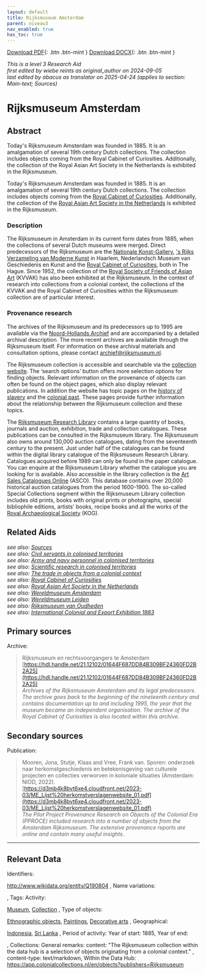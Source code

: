 ```yaml
---
layout: default
title: Rijksmuseum Amsterdam
parent: niveau3
nav_enabled: true
has_toc: true
--- 
```



[Download PDF](https://raw.githubusercontent.com/colonial-heritage/research-guides-dev/refs/heads/main/EXPORTS/PDF/niveau3/English/RijksmuseumAmsterdam.pdf){: .btn .btn-mint }     [Download DOCX](https://raw.githubusercontent.com/colonial-heritage/research-guides-dev/refs/heads/main/EXPORTS/DOCX/niveau3/English/RijksmuseumAmsterdam.docx){: .btn .btn-mint }

_This is a level 3 Research Aid_  
_first edited by wiebe reints as original_author on 2024-09-05_  
_last edited by abacus as translator on 2025-04-24
        (applies to section: Main-text; Sources)_


# Rijksmuseum Amsterdam


## Abstract

Today's Rijksmuseum Amsterdam was founded in 1885. It is an amalgamation of several 19th century Dutch collections. The collection includes objects coming from the Royal Cabinet of Curiosities. Additionally, the collection of the Royal Asian Art Society in the Netherlands is exhibited in the Rijksmuseum.

Today's Rijksmuseum Amsterdam was founded in 1885. It is an amalgamation of several 19th century Dutch collections. The collection includes objects coming from the [Royal Cabinet of Curiosities](https://app.colonialcollections.nl/en/research-guide/https%3A%2F%2Fn2t%252Enet%2Fark%3A%2F27023%2Fcc7609accb9857dc8ca777ff1d6d4af1). Additionally, the collection of the [Royal Asian Art Society in the Netherlands](https://app.colonialcollections.nl/nl/research-guide/https%3A%2F%2Fn2t%252Enet%2Fark%3A%2F27023%2F406a43378409167aedcac1ac77cdedb5) is exhibited in the Rijksmuseum.

### Description

The Rijksmuseum in Amsterdam in its current form dates from 1885, when the collections of several Dutch museums were merged. Direct predecessors of the Rijksmuseum are the [Nationale Konst-Gallery](http://www.wikidata.org/entity/Q23959785), ['s Rijks Verzameling van Moderne Kunst](http://www.wikidata.org/entity/Q51543916) in Haarlem, Nederlandsch Museum van Geschiedenis en Kunst and the [Royal Cabinet of Curiosities](http://www.wikidata.org/entity/Q34076860), both in The Hague. Since 1952, the collection of the [Royal Society of Friends of Asian Art](http://www.wikidata.org/entity/Q96749093) (KVVAK) has also been exhibited at the Rijksmuseum. In the context of research into collections from a colonial context, the collections of the KVVAK and the Royal Cabinet of Curiosities within the Rijksmuseum collection are of particular interest.

### Provenance research

The archives of the Rijksmuseum and its predecessors up to 1995 are available via the [Noord-Hollands Archief](https://hdl.handle.net/21.12102/01644F687DD84B309BF24360FD2B2A25) and are accompanied by a detailed archival description. The more recent archives are available through the Rijksmuseum itself. For information on these archival materials and consultation options, please contact [archief@rijksmuseum.nl](mailto:archief@rijksmuseum.nl).

The Rijksmuseum collection is accessible and searchable via the [collection website](https://www.rijksmuseum.nl/en/collection). The ‘search options’ button offers more selection options for finding objects. Relevant information on the provenance of objects can often be found on the object pages, which also display relevant publications. In addition the website has topic pages on the [history of slavery](https://www.rijksmuseum.nl/en/whats-on/exhibitions/past/rijksmuseum-and-slavery) and the [colonial past](https://www.rijksmuseum.nl/en/collection/discover/politics-and-economy/colonial-history). These pages provide further information about the relationship between the Rijksmuseum collection and these topics.

The [Rijksmuseum Research Library](https://library.rijksmuseum.nl/cgi-bin/koha/opac-main.pl) contains a large quantity of books, journals and auction, exhibition, trade and collection catalogues. These publications can be consulted in the Rijksmuseum library. The Rijksmuseum also owns around 130,000 auction catalogues, dating from the seventeenth century to the present. Just under half of the catalogues can be found within the digital library catalogue of the Rijksmuseum Research Library. Catalogues acquired before 1989 can only be found in the paper catalogue. You can enquire at the Rijksmuseum Library whether the catalogue you are looking for is available. Also accessible in the library collection is the [Art Sales Catalogues Online](https://primarysources.brillonline.com/browse/art-sales-catalogues-online) (ASCO). This database contains over 20,000 historical auction catalogues from the period 1600-1900. The so-called Special Collections segment within the Rijksmuseum Library collection includes old prints, books with original prints or photographs, special bibliophile editions, artists' books, recipe books and all the works of the [Royal Archaeological Society](http://www.wikidata.org/entity/Q18635333) (KOG).


## Related Aids

_see also: [Sources](niveau1/English/Sources_20240501.yml)_  
_see also: [Civil servants in colonised territories](niveau2/English/CivilServants_20240316.yml)_  
_see also: [Army and navy personnel in colonised territories](niveau2/English/MilitaryAndNavy_20240417.yml)_  
_see also: [Scientific research in colonised territories](niveau2/English/Science_20240821.yml)_  
_see also: [The trade in objects from a colonial context](niveau2/English/Trade_20240316.yml)_  
_see also: [Royal Cabinet of Curiosities](niveau3/English/KKZ_20240417.yml)_  
_see also: [Royal Asian Art Society in the Netherlands](niveau3/English/KVVAK_20240508.yml)_  
_see also: [Wereldmuseum Amsterdam](niveau3/English/WMAmsterdam_20240809.yml")_  
_see also: [Wereldmuseum Leiden](niveau3/English/WMLeiden_20240508.yml)_  
_see also: [Rijksmuseum van Oudheden](niveau3/English/RMO_20241106.yml)_  
_see also: [International Colonial and Export Exhibition 1883](published/niveau3/English/Wereldtentoonstelling1883_20250602.yml)_  

## Primary sources

Archive:
  > Rijksmuseum en rechtsvoorgangers te Amsterdam  
> [https://hdl.handle.net/21.12102/01644F687DD84B309BF24360FD2B2A25](https://hdl.handle.net/21.12102/01644F687DD84B309BF24360FD2B2A25)  
> _Archives of the Rijksmuseum Amsterdam and its legal predecessors. The archive goes back to the beginning of the nineteenth century and contains documentation up to and including 1995, the year that the museum became an independent organisation. The archive of the Royal Cabinet of Curiosities is also located within this archive._  

## Secondary sources

Publication:
  > Mooren, Jona, Stutje, Klaas and Vree, Frank van. Sporen: onderzoek naar herkomstgeschiedenis en betekenisgeving van culturele projecten en collecties verworven in koloniale situaties (Amsterdam: NIOD, 2022).  
> [https://d3mb4k8bvt6xe4.cloudfront.net/2023-03/ME_Lijst%20herkomstverslagenwebsite_01.pdf](https://d3mb4k8bvt6xe4.cloudfront.net/2023-03/ME_Lijst%20herkomstverslagenwebsite_01.pdf)  
> _The Pilot Project Provenance Research on Objects of the Colonial Era (PPROCE) included research into a number of objects from the Amsterdam Rijksmuseum. The extensive provenance reports are online and contain many useful insights._  



---
## Relevant Data 
Identifiers:
  
http://www.wikidata.org/entity/Q190804
,
  Name variations:
  

,
  Tags:
  Activity:
  
[Museum](http://vocab.getty.edu/aat/300312281), [Collection](http://vocab.getty.edu/aat/300025976)
,
  Type of objects:
  
[Ethnographic objects](http://vocab.getty.edu/aat/300234108), [Paintings](http://vocab.getty.edu/page/aat/300033618), [Decorative arts](http://vocab.getty.edu/page/aat/300054168)
,
  Geographical:
  
[Indonesia](https://sws.geonames.org/1643084), [Sri Lanka](https://sws.geonames.org/1227603)
,
  Period of activity:
  Year of start:
  1885,
  Year of end:
  

,
  Collections:
  General remarks:
  content:
  "The Rijksmuseum collection within the data hub is a selection of objects originating from a colonial context."
,
  content-type:
  text/markdown,
  Within the Data Hub:
  https://app.colonialcollections.nl/en/objects?publishers=Rijksmuseum
        
